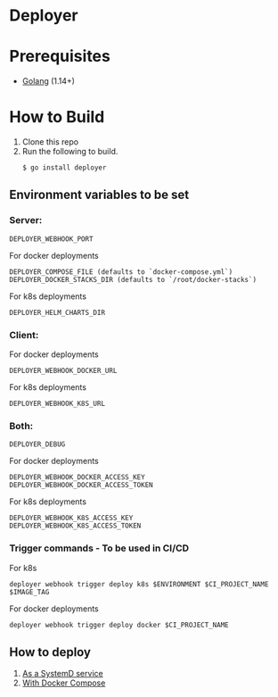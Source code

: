 # Deployer

# Prerequisites
* [Golang](https://golang.org/dl/)  (1.14+)

# How to Build

1. Clone this repo 
2. Run the following to build.
    ```
    $ go install deployer
    ```

## Environment variables to be set
  ### Server:
  ```
  DEPLOYER_WEBHOOK_PORT
  ```

  For docker deployments
  ```
  DEPLOYER_COMPOSE_FILE (defaults to `docker-compose.yml`)
  DEPLOYER_DOCKER_STACKS_DIR (defaults to `/root/docker-stacks`)
  ```

  For k8s deployments
  ```
  DEPLOYER_HELM_CHARTS_DIR
  ```

  ### Client:
  For docker deployments
  ```
  DEPLOYER_WEBHOOK_DOCKER_URL
  ```

  For k8s deployments
  ```
  DEPLOYER_WEBHOOK_K8S_URL
  ```

  ### Both:
  ```
  DEPLOYER_DEBUG
  ```

  For docker deployments
  ```
  DEPLOYER_WEBHOOK_DOCKER_ACCESS_KEY
  DEPLOYER_WEBHOOK_DOCKER_ACCESS_TOKEN
  ```

  For k8s deployments
  ```
  DEPLOYER_WEBHOOK_K8S_ACCESS_KEY
  DEPLOYER_WEBHOOK_K8S_ACCESS_TOKEN
  ```

  ### Trigger commands - To be used in CI/CD
  For k8s 
  ```
  deployer webhook trigger deploy k8s $ENVIRONMENT $CI_PROJECT_NAME $IMAGE_TAG
  ```

  For docker deployments
  ```
  deployer webhook trigger deploy docker $CI_PROJECT_NAME
  ```

## How to deploy

1. [As a SystemD service](deployment/systemd/README.md)
2. [With Docker Compose](deployment/docker-compose/README.md)